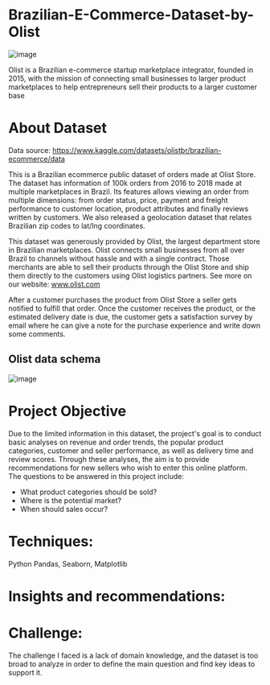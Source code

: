 # Brazilian-E-Commerce-Dataset-by-Olist

![image](https://github.com/JoycelynPham/Brazilian-E-Commerce-Dataset-by-Olist/assets/148677481/add18cda-9e01-4e28-97f2-94bb3327a03b)

Olist is a Brazilian e-commerce startup marketplace integrator, founded in 2015, with the mission of connecting small businesses to larger product marketplaces to help entrepreneurs sell their products to a larger customer base

# About Dataset
Data source: https://www.kaggle.com/datasets/olistbr/brazilian-ecommerce/data

This is a Brazilian ecommerce public dataset of orders made at Olist Store. The dataset has information of 100k orders from 2016 to 2018 made at multiple marketplaces in Brazil. Its features allows viewing an order from multiple dimensions: from order status, price, payment and freight performance to customer location, product attributes and finally reviews written by customers. We also released a geolocation dataset that relates Brazilian zip codes to lat/lng coordinates.

This dataset was generously provided by Olist, the largest department store in Brazilian marketplaces. Olist connects small businesses from all over Brazil to channels without hassle and with a single contract. Those merchants are able to sell their products through the Olist Store and ship them directly to the customers using Olist logistics partners. See more on our website: www.olist.com

After a customer purchases the product from Olist Store a seller gets notified to fulfill that order. Once the customer receives the product, or the estimated delivery date is due, the customer gets a satisfaction survey by email where he can give a note for the purchase experience and write down some comments.

## Olist data schema
![image](https://github.com/JoycelynPham/Brazilian-E-Commerce-Dataset-by-Olist/assets/148677481/fd76f96d-32ef-4c0d-b69e-e5201eb7571e)


# Project Objective

Due to the limited information in this dataset, the project's goal is to conduct basic analyses on revenue and order trends, the popular product categories, customer and seller performance, as well as delivery time and review scores. Through these analyses, the aim is to provide recommendations for new sellers who wish to enter this online platform.
The questions to be answered in this project include: 

- What product categories should be sold? 
- Where is the potential market? 
- When should sales occur?

# Techniques:

Python
Pandas, Seaborn, Matplotlib

# Insights and recommendations:

# Challenge:
The challenge I faced is a lack of domain knowledge, and the dataset is too broad to analyze in order to define the main question and find key ideas to support it.
